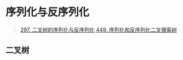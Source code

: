 # 序列化与反序列化

> [297. 二叉树的序列化与反序列化](https://leetcode-cn.com/problems/serialize-and-deserialize-binary-tree/)
> [449. 序列化和反序列化二叉搜索树](https://leetcode.cn/problems/serialize-and-deserialize-bst/)    


## 二叉树

